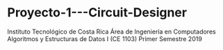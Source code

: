 # Proyecto-1---Circuit-Designer
Instituto Tecnológico de Costa Rica 
Área de Ingeniería en Computadores 
Algoritmos y Estructuras de Datos I (CE 1103) 
Primer Semestre 2019
